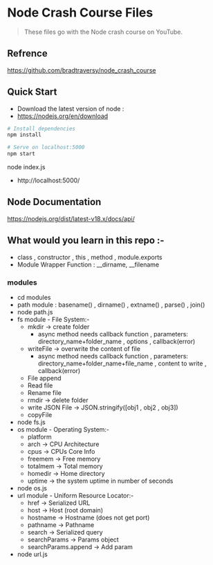 # Node Crash Course Files

> These files go with the Node crash course on YouTube.
## Refrence 
 https://github.com/bradtraversy/node_crash_course
 
## Quick Start

- Download the latest version of node :
- https://nodejs.org/en/download

```bash
# Install dependencies
npm install

# Serve on localhost:5000
npm start
```
node index.js 
- http://localhost:5000/

## Node Documentation 
 https://nodejs.org/dist/latest-v18.x/docs/api/

## What would you learn in this repo :-
- class , constructor , this , method , module.exports 
- Module Wrapper Function : __dirname, __filename
### modules
- cd modules
- path module : basename() , dirname() , extname() , parse() , join()
- node path.js
- fs module - File System:- 
    - mkdir -> create folder
        - async method needs callback function , parameters: directory_name+folder_name , options , callback(error)
    - writeFile -> overwrite the content of file
        - async method needs callback function , parameters: directory_name+folder_name+file_name , content to write , callback(error)
    - File append
    - Read file
    - Rename file
    - rmdir  -> delete folder
    - write JSON File -> JSON.stringify([obj1 , obj2 , obj3])
    - copyFile
- node fs.js
- os module - Operating System:-
    - platform
    - arch          -> CPU Architecture
    - cpus          -> CPUs Core Info
    - freemem       -> Free memory
    - totalmem      -> Total memory
    - homedir       -> Home directory
    - uptime        -> the system uptime in number of seconds
- node os.js
- url module - Uniform Resource Locator:-
    - href          -> Serialized URL
    - host          -> Host (root domain)
    - hostname      -> Hostname (does not get port)
    - pathname      -> Pathname
    - search        -> Serialized query
    - searchParams  -> Params object
    - searchParams.append   -> Add param 
- node url.js
